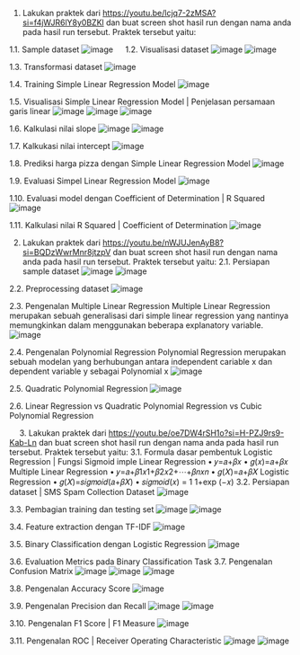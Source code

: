 1.	Lakukan praktek dari https://youtu.be/lcjq7-2zMSA?si=f4jWJR6lY8y0BZKl  dan buat screen shot hasil run dengan nama anda pada hasil run tersebut. Praktek tersebut yaitu:

1.1.	Sample dataset
     ![image](https://github.com/user-attachments/assets/5af59d34-ccd4-4dff-a37f-f20dd74fb13b)
 
1.2.	Visualisasi dataset
     ![image](https://github.com/user-attachments/assets/c9d854a0-1892-4900-915a-8d06df26a537)
     ![image](https://github.com/user-attachments/assets/cc67e580-27eb-47c2-a847-29239ec9c705)

1.3.	Transformasi dataset
     ![image](https://github.com/user-attachments/assets/1e30ae2a-1987-41f4-83d0-4cb86b1789dc)
 
1.4.	Training Simple Linear Regression Model
     ![image](https://github.com/user-attachments/assets/20aaa1db-9cbb-4223-b2df-2c5c75c3419d)

1.5.	Visualisasi Simple Linear Regression Model | Penjelasan persamaan garis linear 
     ![image](https://github.com/user-attachments/assets/75a2e613-b8d5-4468-9909-39a7a8e09c0c)
     ![image](https://github.com/user-attachments/assets/a9e9c10b-05fc-43ee-9747-9ec8d2d3157f)
     ![image](https://github.com/user-attachments/assets/3e17b436-7e1b-41fd-b9c9-2ef248856052)

1.6.	Kalkulasi nilai slope
     ![image](https://github.com/user-attachments/assets/91668516-97d4-457f-9a8a-13661fa38d91)
     ![image](https://github.com/user-attachments/assets/63854e76-255a-4840-a568-2332b1d087ac)

1.7.	Kalkukasi nilai intercept
     ![image](https://github.com/user-attachments/assets/0175afea-5ee9-42cb-8445-ba67d2e09354)
 
1.8.	Prediksi harga pizza dengan Simple Linear Regression Model
     ![image](https://github.com/user-attachments/assets/dc53a98e-d5d6-417d-934b-612f8cfab748)

1.9.	Evaluasi Simpel Linear Regression Model
     ![image](https://github.com/user-attachments/assets/c2928745-2995-4373-97e2-b2b61c1a895e)

1.10.	Evaluasi model dengan Coefficient of Determination | R Squared
      ![image](https://github.com/user-attachments/assets/69aad614-884d-4845-a03c-e2ec1d781e0c)

1.11.	Kalkulasi nilai R Squared | Coefficient of Determination
      ![image](https://github.com/user-attachments/assets/4d8bb64e-7086-484b-b621-c86b44d64b88)

2.	Lakukan praktek dari https://youtu.be/nWJUJenAyB8?si=BQDzWwrMnr8jtzpV  dan buat screen shot hasil run dengan nama anda pada hasil run tersebut. Praktek tersebut yaitu:
2.1.	Persiapan sample dataset
     ![image](https://github.com/user-attachments/assets/fd4d7b36-e555-4538-9aee-d4536bda8c16)
  	![image](https://github.com/user-attachments/assets/3204607d-e363-4453-8d8a-513ffd01e525)

2.2.	Preprocessing dataset
     ![image](https://github.com/user-attachments/assets/e17a9a8a-e3ce-4901-950b-2fe5812d45d4)

2.3.	Pengenalan Multiple Linear Regression 
Multiple Linear Regression merupakan sebuah generalisasi dari simple linear regression yang nantinya memungkinkan dalam menggunakan beberapa explanatory variable.
     ![image](https://github.com/user-attachments/assets/0e019a22-93d1-4968-bf6a-74841b191d60)
 
2.4.	Pengenalan Polynomial Regression
Polynomial Regression merupakan sebuah modelan yang berhubungan antara independent cariable x dan dependent variable y sebagai Polynomial x
     ![image](https://github.com/user-attachments/assets/f0b9893f-1d4c-411b-8cf0-3f60b38d5ea4)

2.5.	Quadratic Polynomial Regression
     ![image](https://github.com/user-attachments/assets/aec91721-5f57-44dc-bf4e-4588c5e7a896)
     
     
2.6.	Linear Regression vs Quadratic Polynomial Regression vs Cubic Polynomial Regression

 
 
3.	Lakukan praktek dari https://youtu.be/oe7DW4rSH1o?si=H-PZJ9rs9-Kab-Ln  dan buat screen shot hasil run dengan nama anda pada hasil run tersebut. Praktek tersebut yaitu:
3.1.	Formula dasar pembentuk Logistic Regression | Fungsi Sigmoid
imple Linear Regression 
• 𝑦=𝑎+𝛽𝑥 
• 𝑔(𝑥)=𝑎+𝛽𝑥 
Multiple Linear Regression 
• 𝑦=𝑎+𝛽1𝑥1+𝛽2𝑥2+⋯+𝛽𝑛𝑥𝑛 
• 𝑔(𝑋)=𝑎+𝛽𝑋
 Logistic Regression 
• 𝑔(𝑋)=𝑠𝑖𝑔𝑚𝑜𝑖𝑑(𝑎+𝛽𝑋) 
• 𝑠𝑖𝑔𝑚𝑜𝑖𝑑(𝑥) = 1 1+exp (−𝑥)
3.2.	Persiapan dataset | SMS Spam Collection Dataset
      ![image](https://github.com/user-attachments/assets/362a2438-1343-405d-bb30-8a01aedee8ce)

3.3.	Pembagian training dan testing set
      ![image](https://github.com/user-attachments/assets/e2e1aead-297b-493f-8c58-82b134075294)
      ![image](https://github.com/user-attachments/assets/a519141a-005e-424c-a92c-c7d7d9acfcda)
 
3.4.	Feature extraction dengan TF-IDF
      ![image](https://github.com/user-attachments/assets/e5023790-7866-44dc-b335-ed69c55f66d4)

3.5.	Binary Classification dengan Logistic Regression
      ![image](https://github.com/user-attachments/assets/b35a1834-19e9-453b-b02b-0388002a9e31)

3.6.	Evaluation Metrics pada Binary Classification Task
3.7.	Pengenalan Confusion Matrix
      ![image](https://github.com/user-attachments/assets/6dea0c6a-ffd2-4264-8b43-82d7be438883)
      ![image](https://github.com/user-attachments/assets/d53d3882-7a58-4908-989a-cf6b055fe1b8)
      ![image](https://github.com/user-attachments/assets/f49cfd8d-e46f-47e6-9c0f-49a3336c2807)

3.8.	Pengenalan Accuracy Score
      ![image](https://github.com/user-attachments/assets/315d0875-4f25-4ef6-80ac-3c84bc36bc3c)

3.9.	Pengenalan Precision dan Recall
      ![image](https://github.com/user-attachments/assets/485f7895-8b4a-4326-94dd-12a92f00c6c0)
      ![image](https://github.com/user-attachments/assets/412ac8f6-34b6-403e-a3be-b9ef8683b7f1)
 
3.10.	Pengenalan F1 Score | F1 Measure
      ![image](https://github.com/user-attachments/assets/e66061a4-52df-4752-b2d6-dd83370d3299)

3.11.	Pengenalan ROC | Receiver Operating Characteristic
      ![image](https://github.com/user-attachments/assets/996ce4b1-c3c1-4653-8e0b-691d1d907004)
      ![image](https://github.com/user-attachments/assets/7600eff3-5c94-41e8-a965-5fa990959869)
